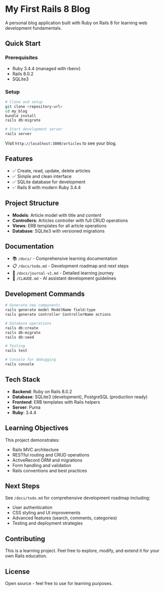 # My First Rails 8 Blog

A personal blog application built with Ruby on Rails 8 for learning web development fundamentals.

## Quick Start

### Prerequisites
- Ruby 3.4.4 (managed with rbenv)
- Rails 8.0.2
- SQLite3

### Setup
```bash
# Clone and setup
git clone <repository-url>
cd my_blog
bundle install
rails db:migrate

# Start development server
rails server
```

Visit `http://localhost:3000/articles` to see your blog.

## Features
- ✅ Create, read, update, delete articles
- ✅ Simple and clean interface
- ✅ SQLite database for development
- ✅ Rails 8 with modern Ruby 3.4.4

## Project Structure
- **Models**: Article model with title and content
- **Controllers**: Articles controller with full CRUD operations
- **Views**: ERB templates for all article operations
- **Database**: SQLite3 with versioned migrations

## Documentation
- 📚 `/docs/` - Comprehensive learning documentation
- 📋 `/docs/todo.md` - Development roadmap and next steps
- 📖 `/docs/journal-v1.md` - Detailed learning journey
- 🤖 `/CLAUDE.md` - AI assistant development guidelines

## Development Commands
```bash
# Generate new components
rails generate model ModelName field:type
rails generate controller ControllerName actions

# Database operations
rails db:create
rails db:migrate
rails db:seed

# Testing
rails test

# Console for debugging
rails console
```

## Tech Stack
- **Backend**: Ruby on Rails 8.0.2
- **Database**: SQLite3 (development), PostgreSQL (production ready)
- **Frontend**: ERB templates with Rails helpers
- **Server**: Puma
- **Ruby**: 3.4.4

## Learning Objectives
This project demonstrates:
- Rails MVC architecture
- RESTful routing and CRUD operations
- ActiveRecord ORM and migrations
- Form handling and validation
- Rails conventions and best practices

## Next Steps
See `/docs/todo.md` for comprehensive development roadmap including:
- User authentication
- CSS styling and UI improvements
- Advanced features (search, comments, categories)
- Testing and deployment strategies

## Contributing
This is a learning project. Feel free to explore, modify, and extend it for your own Rails education.

## License
Open source - feel free to use for learning purposes.
